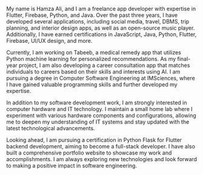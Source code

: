 My name is Hamza Ali, and I am a freelance app developer with expertise in Flutter, Firebase, Python, and Java. Over the past three years, I have developed several applications, including social media, travel, DBMS, trip planning, and interior design apps, as well as an open-source music player. Additionally, I have earned certifications in JavaScript, Java, Python, Flutter, Firebase, UI/UX design, and more.

Currently, I am working on Tabeeb, a medical remedy app that utilizes Python machine learning for personalized recommendations. As my final-year project, I am also developing a career consultation app that matches individuals to careers based on their skills and interests using AI. I am pursuing a degree in Computer Software Engineering at IMSciences, where I have gained valuable programming skills and further developed my expertise.

In addition to my software development work, I am strongly interested in computer hardware and IT technology. I maintain a small home lab where I experiment with various hardware components and configurations, allowing me to deepen my understanding of IT systems and stay updated with the latest technological advancements.

Looking ahead, I am pursuing a certification in Python Flask for Flutter backend development, aiming to become a full-stack developer. I have also built a comprehensive portfolio website to showcase my work and accomplishments. I am always exploring new technologies and look forward to making a positive impact in software engineering.
